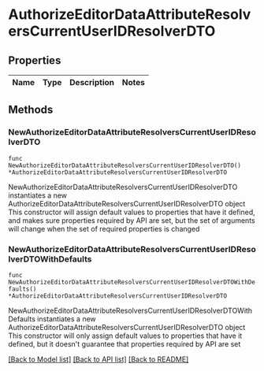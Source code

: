 # AuthorizeEditorDataAttributeResolversCurrentUserIDResolverDTO

## Properties

Name | Type | Description | Notes
------------ | ------------- | ------------- | -------------

## Methods

### NewAuthorizeEditorDataAttributeResolversCurrentUserIDResolverDTO

`func NewAuthorizeEditorDataAttributeResolversCurrentUserIDResolverDTO() *AuthorizeEditorDataAttributeResolversCurrentUserIDResolverDTO`

NewAuthorizeEditorDataAttributeResolversCurrentUserIDResolverDTO instantiates a new AuthorizeEditorDataAttributeResolversCurrentUserIDResolverDTO object
This constructor will assign default values to properties that have it defined,
and makes sure properties required by API are set, but the set of arguments
will change when the set of required properties is changed

### NewAuthorizeEditorDataAttributeResolversCurrentUserIDResolverDTOWithDefaults

`func NewAuthorizeEditorDataAttributeResolversCurrentUserIDResolverDTOWithDefaults() *AuthorizeEditorDataAttributeResolversCurrentUserIDResolverDTO`

NewAuthorizeEditorDataAttributeResolversCurrentUserIDResolverDTOWithDefaults instantiates a new AuthorizeEditorDataAttributeResolversCurrentUserIDResolverDTO object
This constructor will only assign default values to properties that have it defined,
but it doesn't guarantee that properties required by API are set


[[Back to Model list]](../README.md#documentation-for-models) [[Back to API list]](../README.md#documentation-for-api-endpoints) [[Back to README]](../README.md)


